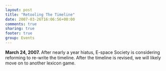 ```yaml
---
layout: post
title: "Retooling The Timeline"
date: 2007-03-26T16:06:56+00:00
comments: true
sharing: true
footer: true
group: Events
---
```


**March 24, 2007.**
<a name='teaser'></a>
After nearly a year hiatus, E-space Society is considering reforming to re-write the timeline. After the timeline is revised, we will likely move on to another lexicon game.
<a name='body'></a>

